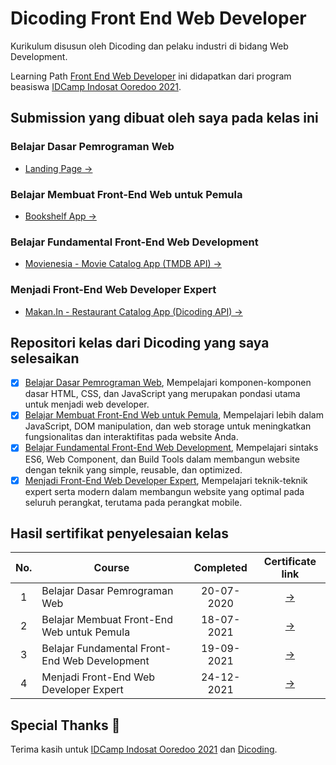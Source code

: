 # Dicoding Front End Web Developer

Kurikulum disusun oleh Dicoding dan pelaku industri di bidang Web Development.

Learning Path [Front End Web Developer](https://www.dicoding.com/learningpaths/22) ini didapatkan dari program beasiswa [IDCamp Indosat Ooredoo 2021](https://idcamp.indosatooredoo.com/).


## Submission yang dibuat oleh saya pada kelas ini

### Belajar Dasar Pemrograman Web
- [Landing Page →](https://cperdiansyah.github.io/dicoding-submission-dasar-pemrog-web/app/)

### Belajar Membuat Front-End Web untuk Pemula
- [Bookshelf App →](https://cperdiansyah.github.io/dicoding-submission-fwd-pemula/app/)

### Belajar Fundamental Front-End Web Development 
- [Movienesia - Movie Catalog App (TMDB API) →](https://cper-fwd-fundamental.netlify.app)

### Menjadi Front-End Web Developer Expert
- [ Makan.In - Restaurant Catalog App (Dicoding API) →](https://cperdiansyah-fwd-sub3.netlify.app)


## Repositori kelas dari Dicoding yang saya selesaikan
- [x] [Belajar Dasar Pemrograman Web](https://github.com/cperdiansyah/dicoding-submission-dasar-pemrog-web), Mempelajari komponen-komponen dasar HTML, CSS, dan JavaScript yang merupakan pondasi utama untuk menjadi web developer.
- [x] [Belajar Membuat Front-End Web untuk Pemula](https://github.com/cperdiansyah/dicoding-submission-fwd-pemula), Mempelajari lebih dalam JavaScript, DOM manipulation, dan web storage untuk meningkatkan fungsionalitas dan interaktifitas pada website Anda.
- [x] [Belajar Fundamental Front-End Web Development](https://github.com/cperdiansyah/dicoding-submission-fwd-fundamental), Mempelajari sintaks ES6, Web Component, dan Build Tools dalam membangun website dengan teknik yang simple, reusable, dan optimized.
- [x] [Menjadi Front-End Web Developer Expert](https://github.com/cperdiansyah/dicoding-sumbission-fwd-expert), Mempelajari teknik-teknik expert serta modern dalam membangun website yang optimal pada seluruh perangkat, terutama pada perangkat mobile.

## Hasil sertifikat penyelesaian kelas

| No. | Course                                        |   Completed    |                        Certificate link                        |
| :-: | --------------------------------------------- | :---------: | :-----------------------------------------------------: |
|  1  | Belajar Dasar Pemrograman Web                 | 20-07-2020  | [→](https://www.dicoding.com/certificates/981P29KKOXOY) |
|  2  | Belajar Membuat Front-End Web untuk Pemula    | 18-07-2021  | [→](https://www.dicoding.com/certificates/72ZDEE3NJPYW) |
|  3  | Belajar Fundamental Front-End Web Development | 19-09-2021 | [→](https://www.dicoding.com/certificates/98XWK59Y4XM3) |
|  4  | Menjadi Front-End Web Developer Expert | 24-12-2021 | [→](https://www.dicoding.com/certificates/N9ZOEQEDYXG5) |

## Special Thanks :pray:

Terima kasih untuk [IDCamp Indosat Ooredoo 2021](https://idcamp.indosatooredoo.com/) dan [Dicoding](https://www.dicoding.com/).
